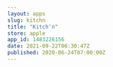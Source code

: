 ```yaml
---
layout: apps
slug: kitchn
title: "Kitch'n"
store: apple
app_id: 1483226156
date: 2021-09-22T06:30:47Z
published: 2020-06-24T07:00:00Z
---
```

